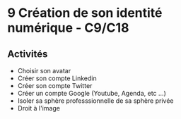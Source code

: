 # 9 Création de son identité numérique - C9/C18

## Activités

* Choisir son avatar
* Créer son compte Linkedin
* Créer son compte Twitter
* Créer un compte Google (Youtube, Agenda, etc …)
* Isoler sa sphère professsionnelle de sa sphère privée
* Droit à l'image
